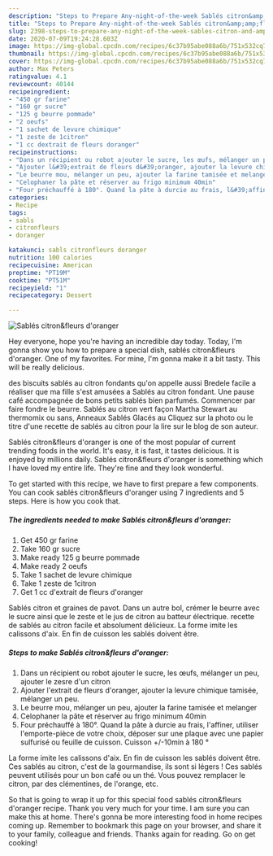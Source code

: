 ```yaml
---
description: "Steps to Prepare Any-night-of-the-week Sablés citron&amp;amp;fleurs d&amp;#39;oranger"
title: "Steps to Prepare Any-night-of-the-week Sablés citron&amp;amp;fleurs d&amp;#39;oranger"
slug: 2398-steps-to-prepare-any-night-of-the-week-sables-citron-and-amp-fleurs-d-and-39-oranger
date: 2020-07-09T19:24:28.603Z
image: https://img-global.cpcdn.com/recipes/6c37b95abe088a6b/751x532cq70/sables-citronfleurs-doranger-photo-principale-de-la-recette.jpg
thumbnail: https://img-global.cpcdn.com/recipes/6c37b95abe088a6b/751x532cq70/sables-citronfleurs-doranger-photo-principale-de-la-recette.jpg
cover: https://img-global.cpcdn.com/recipes/6c37b95abe088a6b/751x532cq70/sables-citronfleurs-doranger-photo-principale-de-la-recette.jpg
author: Max Peters
ratingvalue: 4.1
reviewcount: 40144
recipeingredient:
- "450 gr farine"
- "160 gr sucre"
- "125 g beurre pommade"
- "2 oeufs"
- "1 sachet de levure chimique"
- "1 zeste de 1citron"
- "1 cc dextrait de fleurs doranger"
recipeinstructions:
- "Dans un récipient ou robot ajouter le sucre, les œufs, mélanger un peu, ajouter le zesre d&#39;un citron"
- "Ajouter l&#39;extrait de fleurs d&#39;oranger, ajouter la levure chimique tamisée, mélanger un peu."
- "Le beurre mou, mélanger un peu, ajouter la farine tamisée et melanger"
- "Celophaner la pâte et réserver au frigo minimum 40min"
- "Four préchauffé à 180°. Quand la pâte à durcie au frais, l&#39;affiner, utiliser l&#39;emporte-pièce de votre choix, déposer sur une plaque avec une papier sulfurisé ou feuille de cuisson. Cuisson +/-10min à 180 °"
categories:
- Recipe
tags:
- sabls
- citronfleurs
- doranger

katakunci: sabls citronfleurs doranger 
nutrition: 100 calories
recipecuisine: American
preptime: "PT19M"
cooktime: "PT51M"
recipeyield: "1"
recipecategory: Dessert

---
```



![Sablés citron&amp;fleurs d&#39;oranger](https://img-global.cpcdn.com/recipes/6c37b95abe088a6b/751x532cq70/sables-citronfleurs-doranger-photo-principale-de-la-recette.jpg)

Hey everyone, hope you're having an incredible day today. Today, I'm gonna show you how to prepare a special dish, sablés citron&amp;fleurs d&#39;oranger. One of my favorites. For mine, I'm gonna make it a bit tasty. This will be really delicious.

des biscuits sablés au citron fondants qu&#39;on appelle aussi Bredele facile a réaliser que ma fille s&#39;est amusées a Sablés au citron fondant. Une pause café accompagnée de bons petits sablés bien parfumés. Commencer par faire fondre le beurre. Sablés au citron vert façon Martha Stewart au thermomix ou sans, Anneaux Sablés Glacés au Cliquez sur la photo ou le titre d&#39;une recette de sablés au citron pour la lire sur le blog de son auteur.

Sablés citron&amp;fleurs d&#39;oranger is one of the most popular of current trending foods in the world. It's easy, it is fast, it tastes delicious. It is enjoyed by millions daily. Sablés citron&amp;fleurs d&#39;oranger is something which I have loved my entire life. They're fine and they look wonderful.


To get started with this recipe, we have to first prepare a few components. You can cook sablés citron&amp;fleurs d&#39;oranger using 7 ingredients and 5 steps. Here is how you cook that.

<!--inarticleads1-->

##### The ingredients needed to make Sablés citron&amp;fleurs d&#39;oranger:

1. Get 450 gr farine
1. Take 160 gr sucre
1. Make ready 125 g beurre pommade
1. Make ready 2 oeufs
1. Take 1 sachet de levure chimique
1. Take 1 zeste de 1citron
1. Get 1 cc d&#39;extrait de fleurs d&#39;oranger


Sablés citron et graines de pavot. Dans un autre bol, crémer le beurre avec le sucre ainsi que le zeste et le jus de citron au batteur électrique. recette de sablés au citron facile et absolument délicieux. La forme imite les calissons d&#39;aix. En fin de cuisson les sablés doivent être. 

<!--inarticleads2-->

##### Steps to make Sablés citron&amp;fleurs d&#39;oranger:

1. Dans un récipient ou robot ajouter le sucre, les œufs, mélanger un peu, ajouter le zesre d&#39;un citron
1. Ajouter l&#39;extrait de fleurs d&#39;oranger, ajouter la levure chimique tamisée, mélanger un peu.
1. Le beurre mou, mélanger un peu, ajouter la farine tamisée et melanger
1. Celophaner la pâte et réserver au frigo minimum 40min
1. Four préchauffé à 180°. Quand la pâte à durcie au frais, l&#39;affiner, utiliser l&#39;emporte-pièce de votre choix, déposer sur une plaque avec une papier sulfurisé ou feuille de cuisson. Cuisson +/-10min à 180 °


La forme imite les calissons d&#39;aix. En fin de cuisson les sablés doivent être. Ces sablés au citron, c&#39;est de la gourmandise, ils sont si légers ! Ces sablés peuvent utilisés pour un bon café ou un thé. Vous pouvez remplacer le citron, par des clémentines, de l&#39;orange, etc. 

So that is going to wrap it up for this special food sablés citron&amp;fleurs d&#39;oranger recipe. Thank you very much for your time. I am sure you can make this at home. There's gonna be more interesting food in home recipes coming up. Remember to bookmark this page on your browser, and share it to your family, colleague and friends. Thanks again for reading. Go on get cooking!
